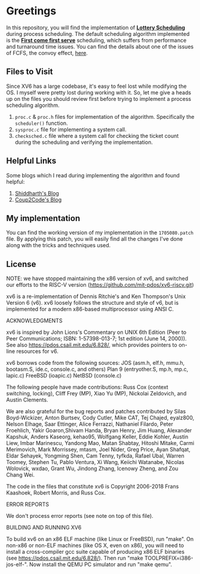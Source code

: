 # Greetings
In this repository, you will find the implementation of [**Lottery Scheduling**](https://www.geeksforgeeks.org/lottery-process-scheduling-in-operating-system/) during process scheduling. The default scheduling algorithm implemented is the [**First come first serve**](https://www.guru99.com/fcfs-scheduling.html) scheduling, which suffers from performance and turnaround time issues. You can find the details about one of the issues of FCFS, the convoy effect, [here](https://www.geeksforgeeks.org/convoy-effect-operating-systems/#:~:text=Convoy%20Effect%20is%20phenomenon%20associated,due%20to%20few%20slow%20processes.).

## Files to Visit
Since XV6 has a large codebase, it's easy to feel lost while modifying the OS. I myself were pretty lost during working with it. So, let me give a heads up on the files you should review first before trying to implement a process scheduling algorithm.
1. `proc.c` & `proc.h` files for implementation of the algorithm. Specifically the `scheduler()` function.
2. `sysproc.c` file for implementing a system call. 
3. `checksched.c` file where a system call for checking the ticket count during the scheduling and verifying the implementation.

## Helpful Links
Some blogs which I read during implementing the algorithm and found helpful:
1. [Shiddharth's Blog](https://01siddharth.blogspot.com/2018/04/implementing-lottery-scheduling-on-xv6.html)
2. [Coup2Code's Blog](https://coup2codes.blogspot.com/2018/04/implementing-lottery-scheduling-on-xv6.html)

## My implementation
You can find the working version of my implementation in the `1705080.patch` file. By applying this patch, you will easily find all the changes I've done along with the tricks and techniques used.
## License
NOTE: we have stopped maintaining the x86 version of xv6, and switched
our efforts to the RISC-V version
(https://github.com/mit-pdos/xv6-riscv.git)

xv6 is a re-implementation of Dennis Ritchie's and Ken Thompson's Unix
Version 6 (v6).  xv6 loosely follows the structure and style of v6,
but is implemented for a modern x86-based multiprocessor using ANSI C.

ACKNOWLEDGMENTS

xv6 is inspired by John Lions's Commentary on UNIX 6th Edition (Peer
to Peer Communications; ISBN: 1-57398-013-7; 1st edition (June 14,
2000)). See also https://pdos.csail.mit.edu/6.828/, which
provides pointers to on-line resources for v6.

xv6 borrows code from the following sources:
    JOS (asm.h, elf.h, mmu.h, bootasm.S, ide.c, console.c, and others)
    Plan 9 (entryother.S, mp.h, mp.c, lapic.c)
    FreeBSD (ioapic.c)
    NetBSD (console.c)

The following people have made contributions: Russ Cox (context switching,
locking), Cliff Frey (MP), Xiao Yu (MP), Nickolai Zeldovich, and Austin
Clements.

We are also grateful for the bug reports and patches contributed by Silas
Boyd-Wickizer, Anton Burtsev, Cody Cutler, Mike CAT, Tej Chajed, eyalz800,
Nelson Elhage, Saar Ettinger, Alice Ferrazzi, Nathaniel Filardo, Peter
Froehlich, Yakir Goaron,Shivam Handa, Bryan Henry, Jim Huang, Alexander
Kapshuk, Anders Kaseorg, kehao95, Wolfgang Keller, Eddie Kohler, Austin
Liew, Imbar Marinescu, Yandong Mao, Matan Shabtay, Hitoshi Mitake, Carmi
Merimovich, Mark Morrissey, mtasm, Joel Nider, Greg Price, Ayan Shafqat,
Eldar Sehayek, Yongming Shen, Cam Tenny, tyfkda, Rafael Ubal, Warren
Toomey, Stephen Tu, Pablo Ventura, Xi Wang, Keiichi Watanabe, Nicolas
Wolovick, wxdao, Grant Wu, Jindong Zhang, Icenowy Zheng, and Zou Chang Wei.

The code in the files that constitute xv6 is
Copyright 2006-2018 Frans Kaashoek, Robert Morris, and Russ Cox.

ERROR REPORTS

We don't process error reports (see note on top of this file).

BUILDING AND RUNNING XV6

To build xv6 on an x86 ELF machine (like Linux or FreeBSD), run
"make". On non-x86 or non-ELF machines (like OS X, even on x86), you
will need to install a cross-compiler gcc suite capable of producing
x86 ELF binaries (see https://pdos.csail.mit.edu/6.828/).
Then run "make TOOLPREFIX=i386-jos-elf-". Now install the QEMU PC
simulator and run "make qemu".